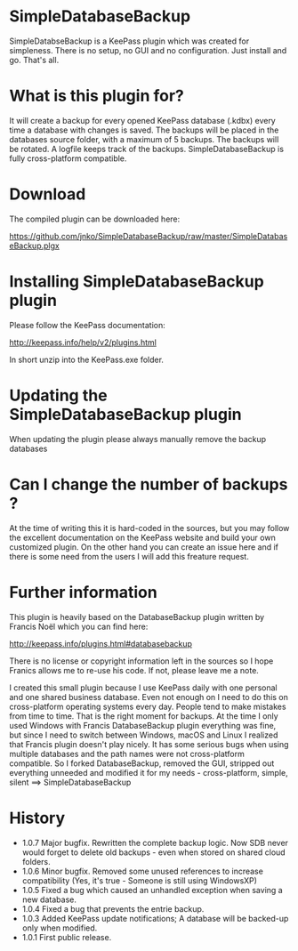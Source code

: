 # SimpleDatabaseBackup
SimpleDatabseBackup is a KeePass plugin which was created for simpleness. There is no setup, no GUI and no configuration. Just install and go. That's all.

# What is this plugin for?
It will create a backup for every opened KeePass database (.kdbx) every time a database with changes is saved.
The backups will be placed in the databases source folder, with a maximum of 5 backups. The backups will be rotated. A logfile keeps track of the backups.
SimpleDatabaseBackup is fully cross-platform compatible.

# Download
The compiled plugin can be downloaded here: 

https://github.com/jnko/SimpleDatabaseBackup/raw/master/SimpleDatabaseBackup.plgx

# Installing SimpleDatabaseBackup plugin
Please follow the KeePass documentation:

http://keepass.info/help/v2/plugins.html

In short unzip into the KeePass.exe folder.

# Updating the SimpleDatabaseBackup plugin

When updating the plugin please always manually remove the backup databases

# Can I change the number of backups ?
At the time of writing this it is hard-coded in the sources, but you may follow the excellent documentation on the KeePass website and build your own customized plugin. On the other hand you can create an issue here and if there is some need from the users I will add this freature request.

# Further information
This plugin is heavily based on the DatabaseBackup plugin written by Francis Noël which you can find here: 

http://keepass.info/plugins.html#databasebackup

There is no license or copyright information left in the sources so I hope Franics allows me to re-use his code. If not, please leave me a note.

I created this small plugin because I use KeePass daily with one personal and one shared business database. 
Even not enough on I need to do this on cross-platform operating systems every day. People tend to make mistakes from time to time. That is the right moment for backups.
At the time I only used Windows with Francis DatabaseBackup plugin everything was fine, but since I need to switch between Windows, macOS and Linux I realized that Francis plugin doesn't play nicely. It has some serious bugs when using multiple databases and the path names were not cross-platform compatible. So I forked DatabaseBackup, removed the GUI, stripped out everything unneeded and modified it for my needs - cross-platform, simple, silent ==> SimpleDatabaseBackup

# History
* 1.0.7 Major bugfix. Rewritten the complete backup logic. Now SDB never would forget to delete old backups - even when stored on shared cloud folders.
* 1.0.6 Minor bugfix. Removed some unused references to increase compatibility (Yes, it's true - Someone is still using WindowsXP)
* 1.0.5 Fixed a bug which caused an unhandled exception when saving a new database.
* 1.0.4 Fixed a bug that prevents the entrie backup.
* 1.0.3 Added KeePass update notifications; A database will be backed-up only when modified.
* 1.0.1 First public release.
